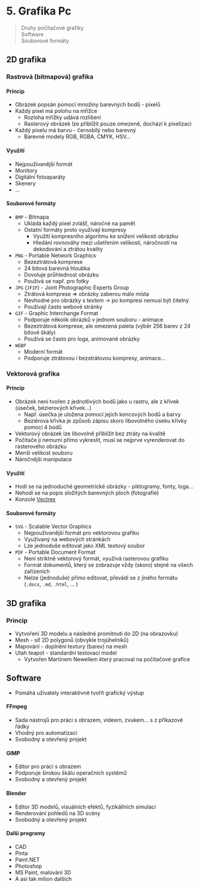 # 5. Grafika Pc

> Druhy počítačové grafiky \
> Software \
> Souborové formáty

## 2D grafika

### Rastrová (bitmapová) grafika

#### Princip

- Obrázek popsán pomocí množiny barevných bodů - pixelů
- Každý pixel má polohu na mřížce
  - Rozloha mřížky udává rozlišení
  - Rasterový obrázek lze přiblížit pouze omezeně, dochází k pixelizaci
- Každý pixelu má barvu - černobílý nebo barevný
  - Barevné modely RGB, RGBA, CMYK, HSV...

#### Využítí

- Nejpoužívanější formát
- Monitory
- Digitální fotoaparáty
- Skenery
- ...

#### Souborové formáty

- `BMP` - Bitmapa
  - Ukládá každý pixel zvlášť, náročné na pamět
  - Ostatní formáty proto využívají kompresy
    - Využití kompresního algoritmu ke snížení velikosti obrázku
    - Hledání rovnováhy mezi ušetřením velikosti, náročností na dekodování a ztrátou kvality
- `PNG` - Portable Network Graphics
  - Bezeztrátová komprese
  - 24 bitová barevná hloubka
  - Dovoluje průhlednost obrázku
  - Používá se např. pro fotky
- `JPG` (`JFIF`) - Joint Photographic Experts Group
  - Ztrátová komprese => obrázky zaberou málo místa
  - Nevhodné pro obrázky s textem -> po kompresi nemusí být čitelný
  - Používají často webové stránky
- `GIF` - Graphic Interchange Format
  - Podporuje několik obrázků v jednom souboru - animace
  - Bezeztrátová komprese, ale omezená paleta (výběr 256 barev z 24 bitové škály)
  - Používá se často pro loga, animované obrázky
- `WEBP`
  - Moderní formát
  - Podporuje ztrátovou i bezstrátovou kompresy, animace...

### Vektorová grafika

#### Princip

- Obrázek není tvořen z jednotlivých bodů jako u rastru, ale z křivek (úseček, bézierových křivek...)
  - Např. úsečka je uložena pomocí jejich koncových bodů a barvy
  - Beziérova křivka je způsob zápisu skoro libovolného úseku křivky pomocí 4 bodů
- Vektorový obrázek lze libovolně přiblížit bez ztráty na kvalitě
- Počítače ji nemumí přímo vykreslit, musí se nejprve vyrenderovat do rasterového obrázku
- Menší velikost souboru
- Náročnější manipulace

#### Využití

- Hodí se na jednoduché geometrické obrázky - piktogramy, fonty, loga...
- Nehodí se na popis složitých barevných ploch (fotografie)
- Konzole [Vectrex](https://en.wikipedia.org/wiki/Vectrex)

#### Souborové formáty

- `SVG` - Scalable Vector Graphics
  - Nejpoužívanější formát pro vektorovou grafiku
  - Využívaný na webových stránkách
  - Lze jednoduše editovat jako XML textový soubor
- `PDF` - Portable Document Format
  - Není striktně vektorový formát, využívá rasterovou grafiku
  - Formát dokumentů, který se zobrazuje vždy (skoro) stejně na všech zařízeních
  - Nelze (jednoduše) přímo editovat, převádí se z jiného formátu (`.docx`, `.md`, `.html`, ... )


## 3D grafika

### Princip
- Vytvoření 3D modelu a následné promítnutí do 2D (na obrazovku)
- Mesh - síť 2D polygonů (obvykle trojúhelníků)
- Mapování - doplnění textury (barev) na mesh
- Utah teapot - standardní testovací model
  - Vytvořen Martinem Newellem který pracoval na počítačové grafice


## Software

- Pomáhá uživately interaktivně tvořít grafický výstup

#### FFmpeg

- Sada nástrojů pro práci s obrazem, videem, zvukem... s z příkazové řádky
- Vhodný pro automatizaci
- Svobodný a otevřený projekt

#### GIMP

- Editor pro práci s obrazem
- Podporuje širokou škálu operačních systémů
- Svobodný a otevřený projekt

#### Blender

- Editor 3D modelů, visuálních efektů, fyzikállních simulací
- Renderování pohledů na 3D scény
- Svobodný a otevřený projekt

#### Další programy

- CAD
- Pinta
- Paint.NET
- Photoshop
- MS Paint, malování 3D
- A asi tak milion dalších
